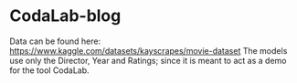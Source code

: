 # CodaLab-blog

Data can be found here: https://www.kaggle.com/datasets/kayscrapes/movie-dataset
The models use only the Director, Year and Ratings; since it is meant to act as a demo for the tool CodaLab.
